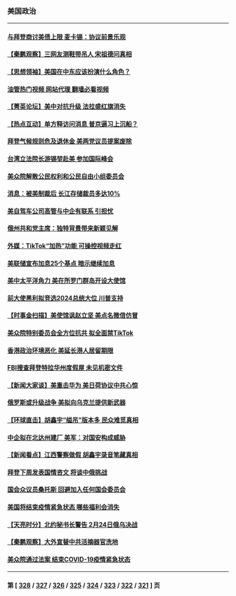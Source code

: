 ### 美国政治
---
#### [与拜登商讨美债上限 麦卡锡：协议前景乐观](../../pages/ncid1078159/n13920400.md?02021245) 
#### [【秦鹏观察】三网友测鞋带吊人 宋祖德问真相](../../pages/ncid1078159/n13920434.md?02021245) 
#### [【思想领袖】美国在中东应该扮演什么角色？](../../pages/ncid1078159/n13886837.md?02021245) 
#### [油管热门视频 网站代理 翻墙必看视频](http://138.2.39.72:81/youtube.html?epic-marker?02021245)
#### [【菁英论坛】美中对抗升级 法拉盛红旗消失](../../pages/ncid1078159/n13920312.md?02021245) 
#### [【热点互动】单方释访问消息 普京逼习上沉船？](../../pages/ncid1078159/n13920409.md?02021245) 
#### [拜登气候规则危及退休金 美两党议员提案废除](../../pages/ncid1078159/n13920397.md?02021245) 
#### [台湾立法院长游锡堃赴美 参加国际峰会](../../pages/ncid1078159/n13920393.md?02021245) 
#### [美众院解散公民权利和公民自由小组委员会](../../pages/ncid1078159/n13920346.md?02021245) 
#### [消息：被美制裁后 长江存储裁员多达10%](../../pages/ncid1078159/n13920203.md?02021245) 
#### [美自驾车公司高管与中企有联系 引担忧](../../pages/ncid1078159/n13920341.md?02021245) 
#### [俄州共和党主席：独特背景带来新颖见解](../../pages/ncid1078159/n13920367.md?02021245) 
#### [外媒：TikTok“加热”功能 可操控视频走红](../../pages/ncid1078159/n13920331.md?02021245) 
#### [美联储宣布加息25个基点 暗示继续加息](../../pages/ncid1078159/n13920355.md?02021245) 
#### [美中太平洋角力 美在所罗门群岛开设大使馆](../../pages/ncid1078159/n13920336.md?02021245) 
#### [前大使黑利拟竞选2024总统大位 川普支持](../../pages/ncid1078159/n13920315.md?02021245) 
#### [【时事金扫描】美使馆讽赵立坚 美点名微信仿冒](../../pages/ncid1078159/n13920282.md?02021245) 
#### [美众院特别委员会全方位抗共 拟全面禁TikTok](../../pages/ncid1078159/n13918856.md?02021245) 
#### [香港政治环境恶化 美延长港人居留期限](../../pages/ncid1078159/n13920317.md?02021245) 
#### [FBI搜查拜登特拉华州度假屋 未见机密文件](../../pages/ncid1078159/n13920297.md?02021245) 
#### [【新闻大家谈】美重击华为 美日荷协议中共心惊](../../pages/ncid1078159/n13920246.md?02021245) 
#### [俄罗斯或升级战争 美拟向乌克兰提供新武器](../../pages/ncid1078159/n13920109.md?02021245) 
#### [【环球直击】胡鑫宇“缢吊”版本多 民众难觅真相](../../pages/ncid1078159/n13919607.md?02021245) 
#### [中企拟在北达州建厂 美军：对国安构成威胁](../../pages/ncid1078159/n13919937.md?02021245) 
#### [【新闻看点】江西警察做假 胡鑫宇录音笔藏真相](../../pages/ncid1078159/n13919783.md?02021245) 
#### [拜登下周发表国情咨文 将谈中俄挑战](../../pages/ncid1078159/n13919837.md?02021245) 
#### [国会众议员桑托斯 回避加入任何国会委员会](../../pages/ncid1078159/n13919831.md?02021245) 
#### [美国将结束疫情紧急状态 哪些福利会消失](../../pages/ncid1078159/n13919683.md?02021245) 
#### [【天亮时分】北约秘书长警告 2月24日俄乌决战](../../pages/ncid1078159/n13919701.md?02021245) 
#### [【秦鹏观察】大外宣替中共活摘器官洗地](../../pages/ncid1078159/n13919609.md?02021245) 
#### [美众院通过法案 结束COVID-19疫情紧急状态](../../pages/ncid1078159/n13919615.md?02021245) 

---
#### 第 [ [328](./328.md?02021245) / [327](./327.md?02021245) / [326](./326.md?02021245) / [325](./325.md?02021245) / [324](./324.md?02021245) / [323](./323.md?02021245) / [322](./322.md?02021245) / [321](./321.md?02021245) ] 页
